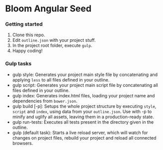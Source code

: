 # Bloom Angular Seed
### Getting started
1) Clone this repo.
2) Edit ```outline.json``` with your project stuff.
3) In the project root folder, execute ```gulp```.
4) Happy coding!
### Gulp tasks
- gulp style: Generates your project main style file by concatenating and applying ```less``` to all files defined in your outline.
- gulp script: Generates your project main script file by concatenating all files defined in your outline.
- gulp index: Generates index.html files, loading your project name and dependencies from ```bower.json```.
- gulp build [-p]: Setups the whole project structure by executing ```style```, ```script``` and ```index```, using data from your ```outline.json```. Use with -p to minify and uglify all assets, leaving them in a production-ready state.
- gulp run-tests: Executes all tests present in the directory given in the outline.
- gulp (default task): Starts a live reload server, which will watch for changes on project files, rebuild your project and reload all connected browsers.